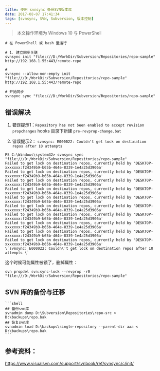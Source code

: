 ```yaml
---
title: 使用 svnsync 备份SVN版本库
date: 2017-08-07 17:41:34
tags: [svnsync, SVN, Subversion, 版本控制]
---
```


> 本文操作环境为 Windows 10 与 PowerShell


```shell
# 在 PowerShell 或 bash 里运行

# 1. 建立同步关联
svnsync init "file:///D:/WorkDir/Subversion/Repositories/repo-sample" http://192.168.1.55:443/remote-repo

#
svnsync --allow-non-empty init  "file:///D:/WorkDir/Subversion/Repositories/repo-sample"  http://192.168.1.55:443/remote-repo

# 开始同步
svnsync sync "file:///D:/WorkDir/Subversion/Repositories/repo-sample"
```

## 错误解决
1. 错误提示1：`Repository has not been enabled to accept revision propchanges`
hooks 目录下新建 `pre-revprop-change.bat`

2. 错误提示2： `svnsync: E000022: Couldn't get lock on destination repos after 10 attempts`

```shell
PS C:\Windows\system32> svnsync sync "file:///D:/WorkDir/Subversion/Repositories/repo-sample"
Failed to get lock on destination repos, currently held by 'DESKTOP-xxxxxxx:f24349b9-b65b-464e-8339-1e4a25d3906a'
Failed to get lock on destination repos, currently held by 'DESKTOP-xxxxxxx:f24349b9-b65b-464e-8339-1e4a25d3906a'
Failed to get lock on destination repos, currently held by 'DESKTOP-xxxxxxx:f24349b9-b65b-464e-8339-1e4a25d3906a'
Failed to get lock on destination repos, currently held by 'DESKTOP-xxxxxxx:f24349b9-b65b-464e-8339-1e4a25d3906a'
Failed to get lock on destination repos, currently held by 'DESKTOP-xxxxxxx:f24349b9-b65b-464e-8339-1e4a25d3906a'
Failed to get lock on destination repos, currently held by 'DESKTOP-xxxxxxx:f24349b9-b65b-464e-8339-1e4a25d3906a'
Failed to get lock on destination repos, currently held by 'DESKTOP-xxxxxxx:f24349b9-b65b-464e-8339-1e4a25d3906a'
Failed to get lock on destination repos, currently held by 'DESKTOP-xxxxxxx:f24349b9-b65b-464e-8339-1e4a25d3906a'
Failed to get lock on destination repos, currently held by 'DESKTOP-xxxxxxx:f24349b9-b65b-464e-8339-1e4a25d3906a'
Failed to get lock on destination repos, currently held by 'DESKTOP-xxxxxxx:f24349b9-b65b-464e-8339-1e4a25d3906a'
\`svnsync: E000022: Couldn\'t get lock on destination repos after 10 attempts \`
```

这个时候可能属性被锁了，删掉属性：

```shell
svn propdel svn:sync-lock --revprop -r0 "file:///D:/WorkDir/Subversion/Repositories/repo-sample"
```

## SVN 库的备份与迁移
    ```shell
    ## 备份svn库
    svnadmin dump D:\Subversion\Repositories\repo-src > D:\backups\repo.bak
    ## 恢复svn库
    svnadmin load D:\backups\single-repository --parent-dir aaa < D:\backups\repo.bak
    ```

## 参考资料：
https://www.visualsvn.com/support/svnbook/ref/svnsync/c/init/
